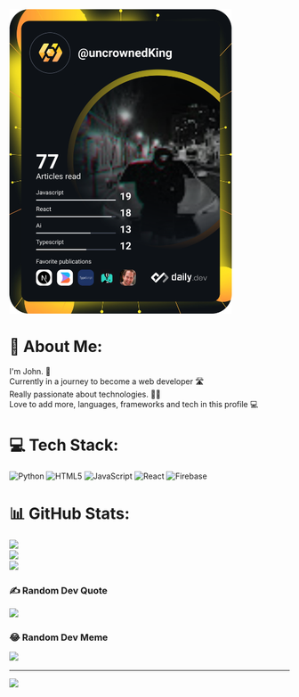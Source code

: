 <a href="https://app.daily.dev/DailyDevTips"><img src="https://github.com/jdungao15/jdungao15/blob/main/devcard.svg" width="400" alt="John Dungao's Dev Card"/></a>


# 💫 About Me:
I'm John. 👋<br>Currently in a journey to become a web developer  🛣️<br>Really passionate about technologies. 👨‍💻<br>Love to add more, languages, frameworks and tech in this profile 💻


# 💻 Tech Stack:
![Python](https://img.shields.io/badge/python-3670A0?style=for-the-badge&logo=python&logoColor=ffdd54) ![HTML5](https://img.shields.io/badge/html5-%23E34F26.svg?style=for-the-badge&logo=html5&logoColor=white) ![JavaScript](https://img.shields.io/badge/javascript-%23323330.svg?style=for-the-badge&logo=javascript&logoColor=%23F7DF1E) ![React](https://img.shields.io/badge/react-%2320232a.svg?style=for-the-badge&logo=react&logoColor=%2361DAFB) ![Firebase](https://img.shields.io/badge/firebase-%23039BE5.svg?style=for-the-badge&logo=firebase)
# 📊 GitHub Stats:
![](https://github-readme-stats.vercel.app/api?username=jdungao15&theme=tokyonight&hide_border=false&include_all_commits=true&count_private=false)<br/>
![](https://github-readme-streak-stats.herokuapp.com/?user=jdungao15&theme=tokyonight&hide_border=false)<br/>
![](https://github-readme-stats.vercel.app/api/top-langs/?username=jdungao15&theme=tokyonight&hide_border=false&include_all_commits=true&count_private=false&layout=compact)

### ✍️ Random Dev Quote
![](https://quotes-github-readme.vercel.app/api?type=vetical&theme=tokyonight)

### 😂 Random Dev Meme
<img src="https://www.pangea.ai/media/shqpaqrw/googledocimage180.png" />

---
[![](https://visitcount.itsvg.in/api?id=jdungao15&icon=0&color=1)](https://visitcount.itsvg.in)

<!-- Proudly created with GPRM ( https://gprm.itsvg.in ) -->
